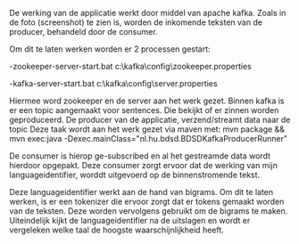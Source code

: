 De werking van de applicatie werkt door middel van apache kafka.
Zoals in de foto (screenshot) te zien is, worden de inkomende teksten van de producer, behandeld door de consumer.

Om dit te laten werken worden er 2 processen gestart:

 -zookeeper-server-start.bat c:\kafka\config\zookeeper.properties
 
 -kafka-server-start.bat c:\kafka\config\server.properties

Hiermee word zookeeper en de server aan het werk gezet.
Binnen kafka is er een topic aangemaakt voor sentences. Die bekijkt of er zinnen worden geproduceerd.
De producer van de applicatie, verzend/streamt data naar de topic
Deze taak wordt aan het werk gezet via maven met:
mvn package && mvn exec:java -Dexec.mainClass="nl.hu.bdsd.BDSDKafkaProducerRunner"

De consumer is hierop ge-subscribed en al het gestreamde data wordt hierdoor opgepakt.
Deze consumer zorgt ervoor dat de werking van mijn languageidentifier, worddt uitgevoerd op de binnenstromende tekst.

Deze languageidentifier werkt aan de hand van bigrams.
Om dit te laten werken, is er een tokenizer die ervoor zorgt dat er tokens gemaakt worden van de teksten.
Deze worden vervolgens gebruikt om de bigrams te maken.
Uiteindelijk kijkt de languageidentifier na de uitslagen en wordt er vergeleken welke taal de hoogste waarschijnlijkheid heeft.
